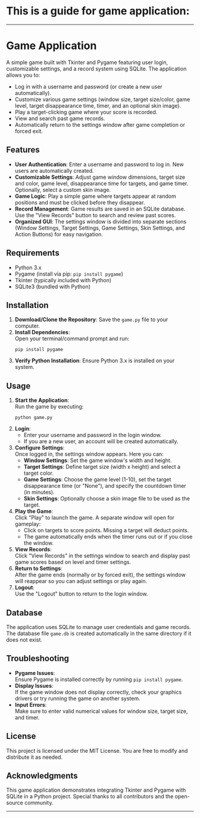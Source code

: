 # This is a guide for  game application:

---

# Game Application

A simple game built with Tkinter and Pygame featuring user login, customizable settings, and a record system using SQLite. The application allows you to:

- Log in with a username and password (or create a new user automatically).
- Customize various game settings (window size, target size/color, game level, target disappearance time, timer, and an optional skin image).
- Play a target-clicking game where your score is recorded.
- View and search past game records.
- Automatically return to the settings window after game completion or forced exit.

## Features

- **User Authentication**: Enter a username and password to log in. New users are automatically created.
- **Customizable Settings**: Adjust game window dimensions, target size and color, game level, disappearance time for targets, and game timer. Optionally, select a custom skin image.
- **Game Logic**: Play a simple game where targets appear at random positions and must be clicked before they disappear.
- **Record Management**: Game results are saved in an SQLite database. Use the "View Records" button to search and review past scores.
- **Organized GUI**: The settings window is divided into separate sections (Window Settings, Target Settings, Game Settings, Skin Settings, and Action Buttons) for easy navigation.

## Requirements

- Python 3.x
- Pygame (install via pip: `pip install pygame`)
- Tkinter (typically included with Python)
- SQLite3 (bundled with Python)

## Installation

1. **Download/Clone the Repository**: Save the `game.py` file to your computer.
2. **Install Dependencies**:  
   Open your terminal/command prompt and run:  
   ```
   pip install pygame
   ```
3. **Verify Python Installation**: Ensure Python 3.x is installed on your system.

## Usage

1. **Start the Application**:  
   Run the game by executing:
   ```
   python game.py
   ```
2. **Login**:  
   - Enter your username and password in the login window.
   - If you are a new user, an account will be created automatically.
3. **Configure Settings**:  
   Once logged in, the settings window appears. Here you can:
   - **Window Settings**: Set the game window's width and height.
   - **Target Settings**: Define target size (width x height) and select a target color.
   - **Game Settings**: Choose the game level (1-10), set the target disappearance time (or "None"), and specify the countdown timer (in minutes).
   - **Skin Settings**: Optionally choose a skin image file to be used as the target.
4. **Play the Game**:  
   Click "Play" to launch the game. A separate window will open for gameplay:
   - Click on targets to score points. Missing a target will deduct points.
   - The game automatically ends when the timer runs out or if you close the window.
5. **View Records**:  
   Click "View Records" in the settings window to search and display past game scores based on level and timer settings.
6. **Return to Settings**:  
   After the game ends (normally or by forced exit), the settings window will reappear so you can adjust settings or play again.
7. **Logout**:  
   Use the "Logout" button to return to the login window.

## Database

The application uses SQLite to manage user credentials and game records. The database file `game.db` is created automatically in the same directory if it does not exist.

## Troubleshooting

- **Pygame Issues**:  
  Ensure Pygame is installed correctly by running `pip install pygame`.
- **Display Issues**:  
  If the game window does not display correctly, check your graphics drivers or try running the game on another system.
- **Input Errors**:  
  Make sure to enter valid numerical values for window size, target size, and timer.

## License

This project is licensed under the MIT License. You are free to modify and distribute it as needed.

## Acknowledgments

This game application demonstrates integrating Tkinter and Pygame with SQLite in a Python project. Special thanks to all contributors and the open-source community.

---
